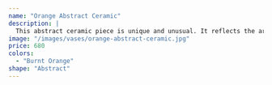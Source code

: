 ```yaml
---
name: "Orange Abstract Ceramic"
description: |
  This abstract ceramic piece is unique and unusual. It reflects the artist's exploration of shapes and texture. It is the perfect accent piece to create a funky atmosphere in yoru home or collection.
image: "/images/vases/orange-abstract-ceramic.jpg"
price: 680
colors:
  - "Burnt Orange"
shape: "Abstract"
---
```

